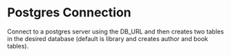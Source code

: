 # Postgres Connection

Connect to a postgres server using the DB_URL and then creates two tables in the desired database (default is library and creates author and book tables).

